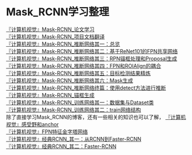 # Mask_RCNN学习整理

[『计算机视觉』Mask-RCNN_论文学习](https://www.cnblogs.com/hellcat/p/9749538.html)<br>
[『计算机视觉』Mask-RCNN_项目文档翻译](https://www.cnblogs.com/hellcat/p/9759328.html)<br>
[『计算机视觉』Mask-RCNN_推断网络其一：总览](https://www.cnblogs.com/hellcat/p/9789879.html)<br>
[『计算机视觉』Mask-RCNN_推断网络其二：基于ReNet101的FPN共享网络](https://www.cnblogs.com/hellcat/p/9802349.html)<br>
[『计算机视觉』Mask-RCNN_推断网络其三：RPN锚框处理和Proposal生成](https://www.cnblogs.com/hellcat/p/9811301.html)<br>
[『计算机视觉』Mask-RCNN_推断网络其四：FPN和ROIAlign的耦合](https://www.cnblogs.com/hellcat/p/9814975.html)<br>
[『计算机视觉』Mask-RCNN_推断网络其五：目标检测结果精炼](https://www.cnblogs.com/hellcat/p/9821011.html)<br>
[『计算机视觉』Mask-RCNN_推断网络其六：Mask生成](https://www.cnblogs.com/hellcat/p/9837595.html)<br>
[『计算机视觉』Mask-RCNN_推断网络终篇：使用detect方法进行推断](https://www.cnblogs.com/hellcat/p/9848096.html)<br>
[『计算机视觉』Mask-RCNN_锚框生成](https://www.cnblogs.com/hellcat/p/9854736.html)<br>
[『计算机视觉』Mask-RCNN_训练网络其一：数据集与Dataset类](https://www.cnblogs.com/hellcat/p/9881322.html)<br>
[『计算机视觉』Mask-RCNN_训练网络其二：train网络结构](https://www.cnblogs.com/hellcat/p/9907837.html)<br>
除了直接学习Mask_RCNN的博客，还有一些相关的知识也可以了解，
[『计算机视觉』感受野和anchor](https://www.cnblogs.com/hellcat/p/9946340.html)<br>
[『计算机视觉』FPN特征金字塔网络](https://www.cnblogs.com/hellcat/p/9741213.html)<br>
[『计算机视觉』经典RCNN_其一：从RCNN到Faster-RCNN](https://www.cnblogs.com/hellcat/p/9629942.html)<br>
[『计算机视觉』经典RCNN_其二：Faster-RCNN](https://www.cnblogs.com/hellcat/p/9678467.html)<br>
